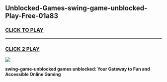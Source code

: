
## Unblocked-Games-swing-game-unblocked-Play-Free-01a83
<h3>
<a href="https://premium76.site?title=swing-game-unblocked&ref=20A">CLICK TO PLAY</a></h3>
<hr>

<h3>
<a href="https://premium76.site?title=swing-game-unblocked&ref=20A">CLICK 2 PLAY</a>
  
</h3>

<a href="https://premium76.site?title=swing-game-unblocked&ref=20A"><img src="https://clearcache.store/games.png"></a>


**swing-game-unblocked games unblocked: Your Gateway to Fun and Accessible Online Gaming**
